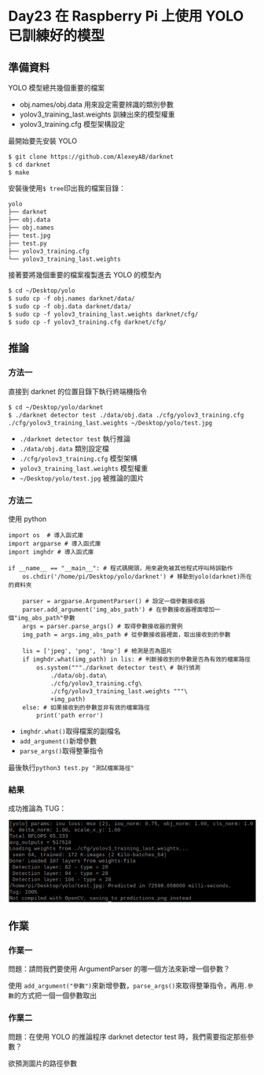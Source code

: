# Day23 在 Raspberry Pi 上使用 YOLO 已訓練好的模型

## 準備資料

YOLO 模型總共幾個重要的檔案

* obj.names/obj.data 用來設定需要辨識的類別參數
* yolov3_training_last.weights 訓練出來的模型權重
* yolov3_training.cfg 模型架構設定

最開始要先安裝 YOLO

```
$ git clone https://github.com/AlexeyAB/darknet
$ cd darknet
$ make
```

安裝後使用`$ tree`印出我的檔案目錄：

```
yolo
├── darknet
├── obj.data
├── obj.names
├── test.jpg
├── test.py
├── yolov3_training.cfg
└── yolov3_training_last.weights
```

接著要將幾個重要的檔案複製進去 YOLO 的模型內

```
$ cd ~/Desktop/yolo
$ sudo cp -f obj.names darknet/data/
$ sudo cp -f obj.data darknet/data/
$ sudo cp -f yolov3_training_last.weights darknet/cfg/
$ sudo cp -f yolov3_training.cfg darknet/cfg/
```

## 推論

### 方法一

直接到 darknet 的位置目錄下執行終端機指令

```
$ cd ~/Desktop/yolo/darknet
$ ./darknet detector test ./data/obj.data ./cfg/yolov3_training.cfg ./cfg/yolov3_training_last.weights ~/Desktop/yolo/test.jpg
```

* `./darknet detector test` 執行推論
* `./data/obj.data` 類別設定檔
* `./cfg/yolov3_training.cfg` 模型架構
* `yolov3_training_last.weights` 模型權重
* `~/Desktop/yolo/test.jpg` 被推論的圖片

### 方法二

使用 python

```python3
import os  # 導入函式庫
import argparse # 導入函式庫
import imghdr # 導入函式庫

if __name__ == "__main__": # 程式碼開頭，用來避免被其他程式呼叫時誤動作
    os.chdir('/home/pi/Desktop/yolo/darknet') # 移動到yolo(darknet)所在的資料夾
    
    parser = argparse.ArgumentParser() # 設定一個參數接收器
    parser.add_argument('img_abs_path') # 在參數接收器裡面增加一個"img_abs_path"參數
    args = parser.parse_args() # 取得參數接收器的實例
    img_path = args.img_abs_path # 從參數接收器裡面，取出接收到的參數
    
    lis = ['jpeg', 'png', 'bnp'] # 檢測是否為圖片
    if imghdr.what(img_path) in lis: # 判斷接收到的參數是否為有效的檔案路徑
        os.system("""./darknet detector test\ # 執行偵測
            ./data/obj.data\
            ./cfg/yolov3_training.cfg\
            ./cfg/yolov3_training_last.weights """\
            +img_path) 
    else: # 如果接收到的參數並非有效的檔案路徑
        print('path error')
```

* `imghdr.what()`取得檔案的副檔名
* `add_argument()`新增參數
* `parse_args()`取得整筆指令

最後執行`python3 test.py "測試檔案路徑"`

### 結果

成功推論為 TUG：

![image1](https://github.com/qaws5503/AIOT/blob/master/pictures/Day23-1.1.png)

## 作業

### 作業一

問題：請問我們要使用 ArgumentParser 的哪一個方法來新增一個參數？

使用 `add_argument("參數")`來新增參數，`parse_args()`來取得整筆指令，再用`.參數`的方式把一個一個參數取出

### 作業二

問題：在使用 YOLO 的推論程序 darknet detector test 時，我們需要指定那些參數？

欲預測圖片的路徑參數
